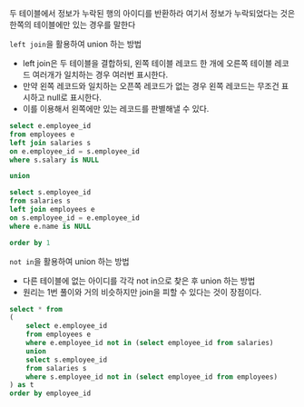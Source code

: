 두 테이블에서 정보가 누락된 행의 아이디를 반환하라
여기서 정보가 누락되었다는 것은 한쪽의 테이블에만 있는 경우를 말한다

`left join`을 활용하여 union 하는 방법
* left join은 두 테이블을 결합하되, 왼쪽 테이블 레코드 한 개에 오른쪽 테이블 레코드 여러개가 일치하는 경우 여러번 표시한다.
* 만약 왼쪽 레코드와 일치하는 오픈쪽 레코드가 없는 경우 왼쪽 레코드는 무조건 표시하고 null로 표시한다.
* 이를 이용해서 왼쪽에만 있는 레코드를 판별해낼 수 있다.

```sql
select e.employee_id
from employees e
left join salaries s
on e.employee_id = s.employee_id
where s.salary is NULL

union

select s.employee_id
from salaries s
left join employees e
on s.employee_id = e.employee_id
where e.name is NULL

order by 1
```


`not in`을 활용하여 union 하는 방법
* 다른 테이블에 없는 아이디를 각각 not in으로 찾은 후 union 하는 방법
* 원리는 1번 풀이와 거의 비슷하지만 join을 피할 수 있다는 것이 장점이다.
```sql
select * from
(
    select e.employee_id 
    from employees e
    where e.employee_id not in (select employee_id from salaries)
    union
    select s.employee_id
    from salaries s
    where s.employee_id not in (select employee_id from employees)
) as t
order by employee_id
```
